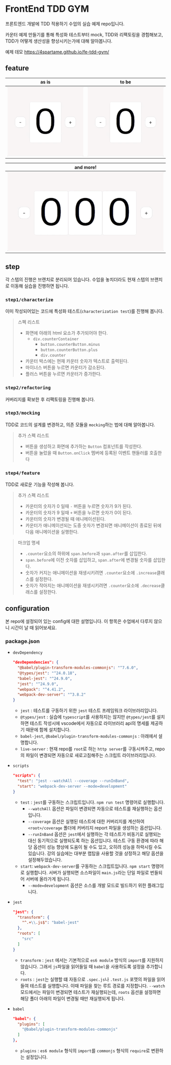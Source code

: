 # FrontEnd TDD GYM

프론트엔드 개발에 TDD 적용하기 수업의 실습 예제 repo입니다.

카운터 예제 만들기를 통해 특성화 테스트부터 mock, TDD와 리팩토링을 경험해보고, TDD가 어떻게 생산성을 향상시키는가에 대해 알아봅니다.

예제 데모
https://4spartame.github.io/fe-tdd-gym/

## feature

| as is | to be |
| ----- | ----- |
|   ![as-is](./doc/as-is.gif)    |   ![to-be](./doc/to-be.gif)    |

| and more! |
| ----- |
|     ![and-more](./doc/and-more.gif)      |

## step

각 스텝의 진행은 브랜치로 분리되어 있습니다. 수업을 놓치더라도 현재 스텝의 브랜치로 이동해 실습을 진행하면 됩니다.

### `step1/characterize`

이미 작성되어있는 코드에 특성화 테스트(`characterization test`)를 진행해 봅니다.

> 스펙 리스트
>
> - 화면에 아래의 html 요소가 추가되어야 한다.
>   - `div.counterContainer`
>     - `button.counterButton.minus`
>     - `button.counterButton.plus`
>     - `div.counter`
> - 카운터 박스에는 현재 카운터 숫자가 텍스트로 출력된다.
> - 마이너스 버튼을 누르면 카운터가 감소된다.
> - 플러스 버튼을 누르면 카운터가 증가한다.

### `step2/refactoring`

커버리지를 확보한 후 리팩토링을 진행해 봅니다.

### `step3/mocking`

TDD로 코드의 설계를 변경하고, 의존 모듈을 `mocking`하는 법에 대해 알아봅니다.

> 추가 스펙 리스트
>
> - 버튼을 생성하고 화면에 추가하는 `Button` 컴포넌트를 작성한다.
> - 버튼을 눌렀을 때 `Button.onClick` 멤버에 등록된 이벤트 핸들러를 호출한다

### `step4/feature`

TDD로 새로운 기능을 작성해 봅니다.

> 추가 스펙 리스트
>
> - 카운터의 숫자가 0 일때 `-` 버튼을 누르면 숫자가 9가 된다.
> - 카운터의 숫자가 9 일때 `+` 버튼을 누르면 숫자가 0이 된다.
> - 카운터의 숫자가 변경될 때 애니메이션된다.
> - 카운터가 애니메이션되는 도중 숫자가 변경되면 애니메이션이 종료된 뒤에 다음 애니메이션을 실행한다.


> 마크업 명세
>
> - `.counter`요소의 하위에 `span.before`과 `span.after`를 삽입한다.
> - `span.before`에 이전 숫자를 삽입하고, `span.after`에 변경될 숫자를 삽입한다.
> - 숫자가 커지는 애니메이션을 재생시키려면 `.counter`요소에 `.increase`클래스를 설정한다.
> - 숫자가 작아지는 애니메이션을 재생시키려면 `.counter`요소에 `.decrease`클래스를 설정한다.

## configuration

본 repo에 설정되어 있는 config에 대한 설명입니다. 이 항목은 수업에서 다루지 않으니 시간이 날 때 읽어보세요.

### package.json

- `devDependency`

  ```json
  "devDependencies": {
    "@babel/plugin-transform-modules-commonjs": "^7.6.0",
    "@types/jest": "^24.0.18",
    "babel-jest": "^24.9.0",
    "jest": "^24.9.0",
    "webpack": "^4.41.2",
    "webpack-dev-server": "^3.8.2"
  }
  ```

  - `jest` : 테스트를 구동하기 위한 `jest` 테스트 프레임워크 라이브러리입니다.
  - `@types/jest` : 실습에 `typescript`를 사용하지는 않지만 `@types/jest`를 설치하면 테스트 작성시에 vscode에서 자동으로 라이브러리 api의 명세를 제공하기 때문에 함께 설치합니다.
  - `babel-jest`, `@babel/plugin-transform-modules-commonjs` : 아래에서 설명합니다.
  - `live-server` : 현재 repo를 `root`로 하는 `http server`를 구동시켜주고, repo의 파일이 변경되면 자동으로 새로고침해주는 스크립트 라이브러리입니다.

- `scripts`
  ```json
  "scripts": {
    "test": "jest --watchAll --coverage --runInBand",
    "start": "webpack-dev-server --mode=development"
  }
  ```
  - `test` : `jest`를 구동하는 스크립트입니다. `npm run test` 명령어로 실행합니다.
    - `--watchAll` 옵션은 파일이 변경되면 자동으로 테스트를 재실행하는 옵션입니다.
    - `--coverage` 옵션은 실행된 테스트에 대한 커버리지를 계산하여 `<root>/coverage` 폴더에 커버리지 report 파일을 생성하는 옵션입니다.
    - `--runInBand` 옵션은 `jest`에서 실행하는 각 테스트가 비동기로 실행되는 대신 동기적으로 실행되도록 하는 옵션입니다. 테스트 구동 환경에 따라 해당 옵션이 성능 향상에 도움이 될 수도 있고, 오히려 성능을 하락시킬 수도 있습니다. 강의 실습에는 대부분 랩탑을 사용할 것을 상정하고 해당 옵션을 설정해두었습니다.
  - `start`: `webpack-dev-server`를 구동하는 스크립트입니다. `npm start` 명령어로 실행합니다. 서버가 실행되면 소스파일이 `main.js`라는 단일 파일로 번들되어 서버에 올라가게 됩니다.
    - `--mode=development` 옵션은 소스를 개발 모드로 빌드하기 위한 플래그입니다.

- `jest`

  ```json
  "jest": {
    "transform": {
      "^.+\\.js$": "babel-jest"
    },
    "roots": [
      "src"
    ]
  }
  ```

  - `transform` : `jest` 에서는 기본적으로 `es6 module` 방식의 `import`를 지원하지 않습니다. 그래서 `js`파일을 읽어들일 때 `babel`을 사용하도록 설정을 추가합니다.
  - `roots` : `jest`는 실행할 떄 자동으로 `.spec.js`나 `.test.js` 포맷의 파일을 읽어들여 테스트를 실행합니다. 이때 파일을 찾는 루트 경로를 지정합니다. `--watch` 모드에서는 파일이 변경되면 테스트가 재실행되는데, `roots` 옵션을 설정하면 해당 폴더 아래의 파일이 변경될 때만 재실행되게 됩니다.

- `babel`
  ```json
  "babel": {
    "plugins": [
      "@babel/plugin-transform-modules-commonjs"
    ]
  },
  ```
  - `plugins` : `es6 module` 형식의 `import`를 `commonjs` 형식의 `require`로 변환하는 설정입니다.
